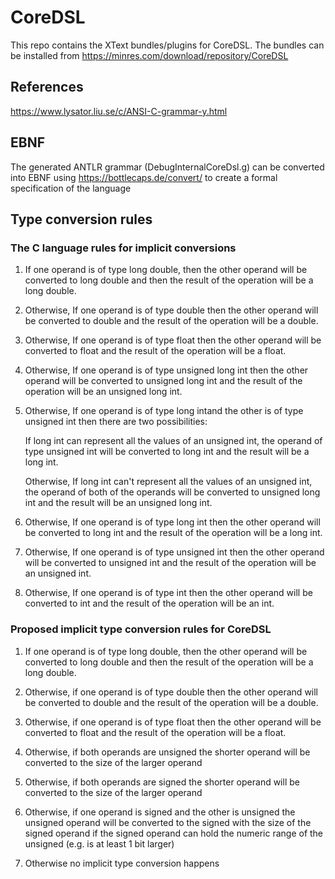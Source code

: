 # CoreDSL

This repo contains the XText bundles/plugins for CoreDSL. The bundles can be installed from https://minres.com/download/repository/CoreDSL

## References

https://www.lysator.liu.se/c/ANSI-C-grammar-y.html

## EBNF

The generated ANTLR grammar (DebugInternalCoreDsl.g) can be converted into EBNF using https://bottlecaps.de/convert/ to create a formal specification of the language


## Type conversion rules

### The C language rules for implicit conversions

1. If one operand is of type long double, then the other operand will be converted to long double and then the result of the operation will be a long double.

2. Otherwise, If one operand is of type double then the other operand will be converted to double and the result of the operation will be a double.

3. Otherwise, If one operand is of type float then the other operand will be converted to float and the result of the operation will be a float.

4. Otherwise, If one operand is of type unsigned long int then the other operand will be converted to unsigned long int and the result of the operation will be an unsigned long int.

5. Otherwise, If one operand is of type long intand the other is of type unsigned int then there are two possibilities:
   
   If long int can represent all the values of an unsigned int, the operand of type unsigned int will be converted to long int and the result will be a long int.
   
   Otherwise, If long int can't represent all the values of an unsigned int, the operand of both of the operands will be converted to unsigned long int and the result will be an unsigned long int.

6. Otherwise, If one operand is of type long int then the other operand will be converted to long int and the result of the operation will be a long int.
    
7. Otherwise, If one operand is of type unsigned int then the other operand will be converted to unsigned int and the result of the operation will be an unsigned int.

8. Otherwise, If one operand is of type int then the other operand will be converted to int and the result of the operation will be an int.

### Proposed implicit type conversion rules for CoreDSL

1. If one operand is of type long double, then the other operand will be converted to long double and then the result of the operation will be a long double.

2. Otherwise, if one operand is of type double then the other operand will be converted to double and the result of the operation will be a double.

3. Otherwise, if one operand is of type float then the other operand will be converted to float and the result of the operation will be a float.

4. Otherwise, if both operands are unsigned the shorter operand will be converted to the size of the larger operand

5. Otherwise, if both operands are signed the shorter operand will be converted to the size of the larger operand

6. Otherwise, if one operand is signed and the other is unsigned the unsigned operand will be converted to the signed with the size of the signed operand if the signed operand can hold the numeric range of the unsigned (e.g. is at least 1 bit larger)

7. Otherwise no implicit type conversion happens

